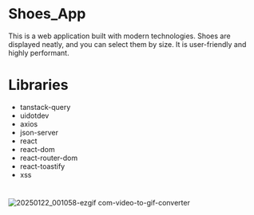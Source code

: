 # Shoes_App
This is a web application built with modern technologies. Shoes are displayed neatly, and you can select them by size. It is user-friendly and highly performant.
 # Libraries
 - tanstack-query
 - uidotdev
 - axios
 - json-server
 - react
 - react-dom
 - react-router-dom
 - react-toastify
 - xss
   #
![20250122_001058-ezgif com-video-to-gif-converter](https://github.com/user-attachments/assets/28690831-4f27-42fa-9b8b-cd2addba46dc)
